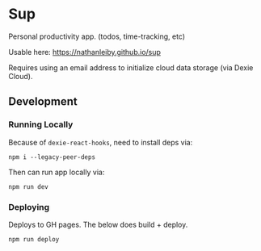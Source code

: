 # Sup

Personal productivity app. (todos, time-tracking, etc)

Usable here:
https://nathanleiby.github.io/sup

Requires using an email address to initialize cloud data storage (via Dexie Cloud).

## Development

### Running Locally

Because of `dexie-react-hooks`, need to install deps via:

```
npm i --legacy-peer-deps
```

Then can run app locally via:

```
npm run dev
```

### Deploying

Deploys to GH pages. The below does build + deploy.

```
npm run deploy
```
